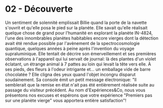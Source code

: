 # 02 - Découverte

Un sentiment de solennité emplissait Billie quand la porte de la navette s'ouvrit et qu'elle posa le pied sur la planète. Elle savait qu'elle réalisait quelque chose de grand pour l'humanité en explorant la planète IN-4824, l'une des innombrables planètes habitables encore vierges dont la détection avait été rendue possible par l'avènement de la spectrocosmologie quantique, quelques années à peine après l'invention du voyage supraluminique. Elle tentait de décrire son émerveillement et ses premières observations à l'appareil qui lui servait de journal: là des plantes d'un violet éclatant, un étrange animal à 7 pattes au loin qui levait la tête vers elle. À ses pieds, des fleurs à l'odeur intrigante et... un emballage vide de barre chocolatée ? Elle cligna des yeux quand l'objet incongru disparut soudainement. Sa console émit un petit message électronique: "Il semblerait que la remise en état n'ait pas été entièrement réalisée suite au passage du visiteur précédent. Au nom d'Expériences&Co, nous vous présentons nos excuses et espérons que votre expérience "Premiers pas sur une planète vierge" vous apportera entière satisfaction"!
